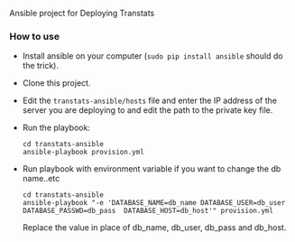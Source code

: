 Ansible project for Deploying Transtats


### How to use

- Install ansible on your computer (`sudo pip install ansible` should do the
  trick).
- Clone this project.
- Edit the `transtats-ansible/hosts` file and enter the IP address of the server you are
	deploying to and edit the path to the private key file.
- Run the playbook:

	```
	cd transtats-ansible
	ansible-playbook provision.yml
	```	
- Run playbook with environment variable if you want to change the db name..etc

    ```
    cd transtats-ansible
	ansible-playbook "-e 'DATABASE_NAME=db_name DATABASE_USER=db_user  DATABASE_PASSWD=db_pass  DATABASE_HOST=db_host'" provision.yml 
	``` 

	Replace the value in place of db_name, db_user, db_pass and db_host. 